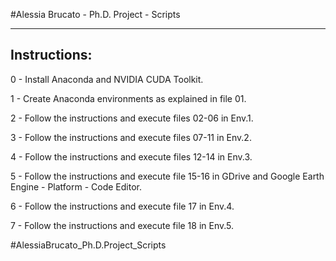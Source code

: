 #Alessia Brucato - Ph.D. Project - Scripts

------------------------------------------------------------
Instructions:
------------------------------------------------------------

0 - Install Anaconda and NVIDIA CUDA Toolkit.

1 - Create Anaconda environments as explained in file 01.

2 - Follow the instructions and execute files 02-06 in Env.1.

3 - Follow the instructions and execute files 07-11 in Env.2.

4 - Follow the instructions and execute files 12-14 in Env.3.

5 - Follow the instructions and execute file 15-16 in GDrive and Google Earth Engine - Platform - Code Editor.

6 - Follow the instructions and execute file 17 in Env.4.

7 - Follow the instructions and execute file 18 in Env.5.



#AlessiaBrucato_Ph.D.Project_Scripts
